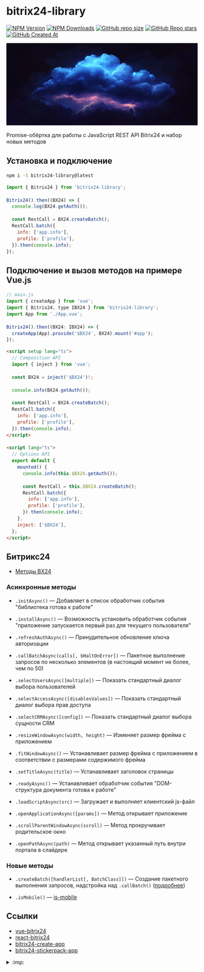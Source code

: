# bitrix24-library

[![NPM Version](https://img.shields.io/npm/v/bitrix24-library?style=flat&logo=npm&label=version&color=cb3837)](https://www.npmjs.com/package/bitrix24-library)
[![NPM Downloads](https://img.shields.io/npm/dw/bitrix24-library?style=flat&logo=npm&color=cb3837)](https://www.npmjs.com/package/bitrix24-library)
[![GitHub repo size](https://img.shields.io/github/repo-size/vdistortion/bitrix24-library?style=flat&logo=github)](https://github.com/vdistortion/bitrix24-library)
[![GitHub Repo stars](https://img.shields.io/github/stars/vdistortion/bitrix24-library?style=flat&logo=github)](https://github.com/vdistortion/bitrix24-library)
[![GitHub Created At](https://img.shields.io/github/created-at/vdistortion/bitrix24-library?style=flat&logo=github)](https://github.com/vdistortion/bitrix24-library)

[![bitrix24-library](docs/bg.jpg)](https://vdistortion.github.io/bitrix24-library/)

Promise-обёртка для работы с JavaScript REST API Bitrix24 и набор новых методов

## Установка и подключение

```sh
npm i -S bitrix24-library@latest
```

```js
import { Bitrix24 } from 'bitrix24-library';

Bitrix24().then((BX24) => {
  console.log(BX24.getAuth());

  const RestCall = BX24.createBatch();
  RestCall.batch({
    info: ['app.info'],
    profile: ['profile'],
  }).then(console.info);
});
```

## Подключение и вызов методов на примере Vue.js

```js
// main.js
import { createApp } from 'vue';
import { Bitrix24, type IBX24 } from 'bitrix24-library';
import App from './App.vue';

Bitrix24().then((BX24: IBX24) => {
  createApp(App).provide('$BX24', BX24).mount('#app');
});
```

```html
<script setup lang="ts">
  // Composition API
  import { inject } from 'vue';

  const BX24 = inject('$BX24')!;

  console.info(BX24.getAuth());

  const RestCall = BX24.createBatch();
  RestCall.batch({
    info: ['app.info'],
    profile: ['profile'],
  }).then(console.info);
</script>

<script lang="ts">
  // Options API
  export default {
    mounted() {
      console.info(this.$BX24.getAuth());

      const RestCall = this.$BX24.createBatch();
      RestCall.batch({
        info: ['app.info'],
        profile: ['profile'],
      }).then(console.info);
    },
    inject: ['$BX24'],
  };
</script>
```

## Битрикс24

- [Методы BX24](BITRIX24.md)

### Асинхронные методы

- `.initAsync()` — Добавляет в список обработчик события "библиотека готова к работе"

- `.installAsync()` — Возможность установить обработчик события "приложение запускается первый раз для текущего пользователя"

- `.refreshAuthAsync()` — Принудительное обновление ключа авторизации

- `.callBatchAsync(calls[, bHaltOnError])` — Пакетное выполнение запросов по несколько элементов (в настоящий момент не более, чем по 50)

- `.selectUsersAsync([multiple])` — Показать стандартный диалог выбора пользователей

- `.selectAccessAsync([disablesValues])` — Показать стандартный диалог выбора прав доступа

- `.selectCRMAsync([config])` — Показать стандартный диалог выбора сущности CRM

- `.resizeWindowAsync(width, height)` — Изменяет размер фрейма с приложением

- `.fitWindowAsync()` — Устанавливает размер фрейма с приложением в соответствии с размерами содержимого фрейма

- `.setTitleAsync(title)` — Устанавливает заголовок страницы

- `.readyAsync()` — Устанавливает обработчик события "DOM-структура документа готова к работе"

- `.loadScriptAsync(src)` — Загружает и выполняет клиентский js-файл

- `.openApplicationAsync([params])` — Метод открывает приложение

- `.scrollParentWindowAsync(scroll)` — Метод прокручивает родительское окно

- `.openPathAsync(path)` — Метод открывает указанный путь внутри портала в слайдере

### Новые методы

- `.createBatch([handlerList[, BatchClass]])` — Создание пакетного выполнения запросов, надстройка над `.callBatch()` ([подробнее](BATCH.md))

- `.isMobile()` — [is-mobile](https://www.npmjs.com/package/is-mobile)

## Ссылки

- [vue-bitrix24](https://www.npmjs.com/package/vue-bitrix24)
- [react-bitrix24](https://www.npmjs.com/package/react-bitrix24)
- [bitrix24-create-app](https://www.npmjs.com/package/bitrix24-create-app)
- [bitrix24-stickerpack-app](https://github.com/vdistortion/bitrix24-stickerpack-app)

<details>
  <summary>:imp:</summary>
  Если вам не повезло работать с битриксом, надеюсь данная библиотека хоть немного облегчит разработку ¯\_(ツ)_/¯
</details>
